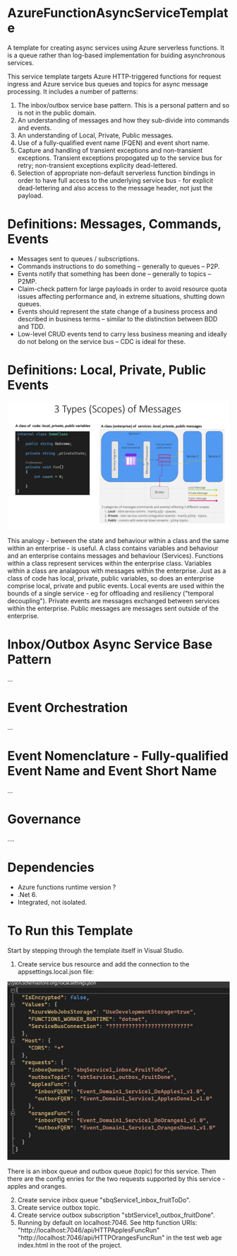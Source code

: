 # AzureFunctionAsyncServiceTemplate
A template for creating async services using Azure serverless functions. It is a queue rather than log-based implementation for buiding asynchronous services.

This service template targets Azure HTTP-triggered functions for request ingress and Azure service bus queues and topics for async message processing. It includes a number of patterns:
1. The inbox/outbox service base pattern. This is a personal pattern and so is not in the public domain.
2. An understanding of messages and how they sub-divide into commands and events.
3. An understanding of Local, Private, Public messages.
4. Use of a fully-qualified event name (FQEN) and event short name.
5. Capture and handling of transient exceptions and non-transient exceptions. Transient exceptions propogated up to the service bus for retry; non-transient exceptions explicity dead-lettered.
6. Selection of appropriate non-default serverless function bindings in order to have full access to the underlying service bus - for explicit dead-lettering and also access to the message header, not just the payload.

# Definitions: Messages, Commands, Events
- Messages sent to queues / subscriptions.
- Commands instructions to do something – generally to queues – P2P.
- Events notify that something has been done – generally to topics – P2MP.
- Claim-check pattern for large payloads in order to avoid resource quota issues affecting performance and, in extreme situations, shutting down queues.
- Events should represent the state change of a business process and described in business terms – similar to the distinction between BDD and TDD.
- Low-level CRUD events tend to carry less business meaning and ideally do not belong on the service bus – CDC is ideal for these.

# Definitions: Local, Private, Public Events
![alt text](https://github.com/EdLandon/DocMedia/blob/main/AzureFunctionAsyncServiceTemplate/LocalPrivatePublicMessages.png)

This analogy - between the state and behaviour within a class and the same within an enterprise - is useful. A class contains variables and behaviour and an enterprise contains messages and behaviour (Services). Functions within a class represent services within the enterprise class. Variables within a class are analagous with messages within the enterprise. Just as a class of code has local, private, public variables, so does an enterprise comprise local, private and public events. Local events are used within the bounds of a single service - eg for offloading and resiliency ("temporal decoupling"). Private events are messages exchanged between services within the enterprise. Public messages are messages sent outside of the enterprise.

# Inbox/Outbox Async Service Base Pattern
...

# Event Orchestration
...

# Event Nomenclature - Fully-qualified Event Name and Event Short Name
...

# Governance
....

# Dependencies
- Azure functions runtime version ?
- .Net 6.
- Integrated, not isolated.

# To Run this Template
Start by stepping through the template itself in Visual Studio.
1. Create service bus resource and add the connection to the appsettings.local.json file:

![alt text](https://github.com/EdLandon/DocMedia/blob/main/AzureFunctionAsyncServiceTemplate/appsettings.local.json.png)

There is an inbox queue and outbox queue (topic) for this service. Then there are the config enries for the two requests supported by this service - apples and oranges.

2. Create service inbox queue "sbqService1_inbox_fruitToDo".
3. Create service outbox topic.
4. Create service outbox subscription "sbtService1_outbox_fruitDone".
5. Running by default on localhost:7046. See http function URIs: 
    "http://localhost:7046/api/HTTPApplesFuncRun"
    "http://localhost:7046/api/HTTPOrangesFuncRun" in the test web age index.html in the root of the project.

